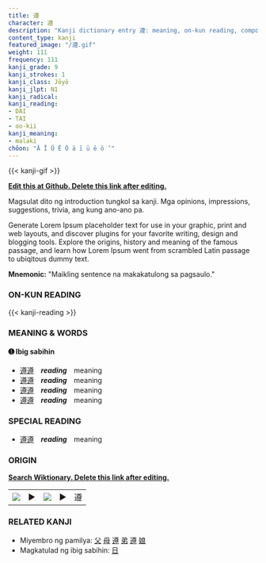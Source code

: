 ```yaml
---
title: 遵
character: 遵
description: "Kanji dictionary entry 遵: meaning, on-kun reading, compounds, origin, related kanji"
content_type: kanji
featured_image: "/遵.gif"
weight: 111
frequency: 111
kanji_grade: 9
kanji_strokes: 1
kanji_class: Jōyō
kanji_jlpt: N1
kanji_radical: 
kanji_reading: 
- DAI
- TAI
- oo-kii
kanji_meaning:
- malaki
chōon: "Ā Ī Ū Ē Ō ā ī ū ē ō ’"
---
```

[//]: # (Don't edit the line below. Kanji animated GIF code is automatically generated.)
{{< kanji-gif >}}

[//]: # (Edit below this line.)

**[Edit this at Github. Delete this link after editing.](https://github.com/tim0g/tim/tree/main/content/kanji/遵/index.md)**

Magsulat dito ng introduction tungkol sa kanji. Mga opinions, impressions, suggestions, trivia, ang kung ano-ano pa.

Generate Lorem Ipsum placeholder text for use in your graphic, print and web layouts, and discover plugins for your favorite writing, design and blogging tools. Explore the origins, history and meaning of the famous passage, and learn how Lorem Ipsum went from scrambled Latin passage to ubiqitous dummy text.
 
**Mnemonic:** "Maikling sentence na makakatulong sa pagsaulo."

### ON-KUN READING

[//]: # (Don't edit the line below. ON-KUN READING code is automatically generated.)
{{< kanji-reading >}}

### MEANING & WORDS

#### ➊ **Ibig sabihin**
  - [遵](../遵)[遵](../遵)　***reading***　meaning
  - [遵](../遵)[遵](../遵)　***reading***　meaning
  - [遵](../遵)[遵](../遵)　***reading***　meaning
  - [遵](../遵)[遵](../遵)　***reading***　meaning

### SPECIAL READING
  - [遵](../遵)[遵](../遵)　***reading***　meaning

### ORIGIN

**[Search Wiktionary. Delete this link after editing.](https://wiktionary.org/wiki/遵)**
<table class="kanji-table"><tr><td>
<img src="60px-遵-bronze.svg.png">
</td><td>▶</td><td>
<img src="60px-遵-oracle.svg.png">
</td><td>▶</td>
<td class="kanji-origin">遵</td>
</tr></table>

### RELATED KANJI
- Miyembro ng pamilya: [父](../父) [母](../母) [遵](../遵) [弟](../弟) [遵](../遵) [娘](../娘)
- Magkatulad ng ibig sabihin: [日](../日)
